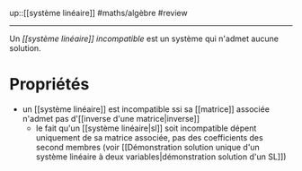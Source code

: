 up::[[système linéaire]]
#maths/algèbre #review 

----
Un _[[système linéaire]] incompatible_ est un système qui n'admet aucune solution.

# Propriétés
 - un [[système linéaire]] est incompatible ssi sa [[matrice]] associée n'admet pas d'[[inverse d'une matrice|inverse]]
     - le fait qu'un [[système linéaire|sl]] soit incompatible dépent uniquement de sa matrice associée, pas des coefficients des second membres (voir [[Démonstration solution unique d'un système linéaire à deux variables|démonstration solution d'un SL]])
